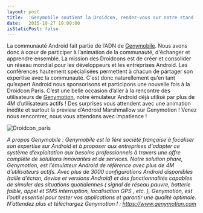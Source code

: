 ```yaml
---
layout: post
title:  'Genymobile soutient la Droidcon, rendez-vous sur notre stand !'
date:   2015-10-27 19:00:00
isStaticPost: false
---
```

La communauté Android fait partie de l’ADN de [Genymobile](http://www.genymobile.com/). Nous avons donc à cœur de participer à l’animation de la communauté, d'échanger et apprendre ensemble. 
La mission des Droidcons est de créer et consolider un réseau mondial pour les développeurs et les entreprises Android. Les conférences hautement spécialisées permettent à chacun de partager son expertise avec la communauté. C'est donc naturellement qu’en tant qu’expert Android nous sponsorisons et participons une nouvelle fois à la Droidcon Paris. C’est une belle occasion d’aller à la rencontre des utilisateurs de [Genymotion](https://www.genymotion.com/#!/), notre émulateur Android déjà utilisé par plus de 4M d’utilisateurs actifs !
Des surprises vous attendent avec une animation inédite et surtout la preview d’Android Marshmallow sur Genymotion ! Venez nous rencontrer, nous vous attendons avec impatience !

![Droidcon_paris](https://lh3.googleusercontent.com/kqzQLku6seDcyc54GuxJWkZ7Z5IJf_LOYFfmwAWLXw=s0 "Droidcon_paris.png")

*A propos Genymobile :
Genymobile est la 1ère société française à focaliser son expertise sur Android et à proposer aux entreprises d'adapter ce système d’exploitation aux besoins professionnels à travers une offre complète de solutions innovantes et de services. Notre solution phare, Genymotion, est l’émulateur Android de référence avec plus de 4M d’utilisateurs actifs. Avec plus de 3000 configurations Android disponibles (taille d’écran, device et versions Android) et des fonctionnalités capables de simuler des situations quotidiennes ( signal de réseau pauvre, batterie faible, appel et SMS interruption, localisation GPS , etc. ), Genymotion, est l’outil essentiel pour tester vos applications et garantir une qualité optimale. 
N’attendez plus et téléchargez Genymotion ! : https://www.genymotion.com*
